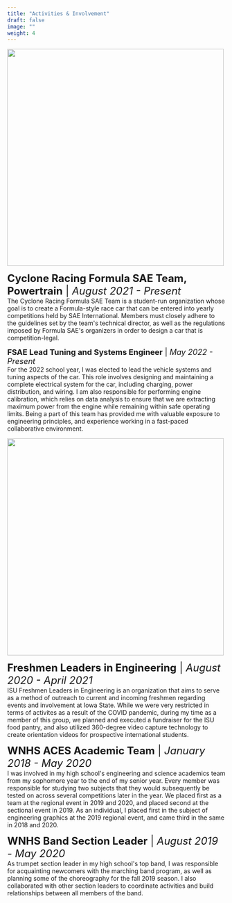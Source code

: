 ```yaml
---
title: "Activities & Involvement"
draft: false
image: ""
weight: 4
---
```


<img src="cr-26.jpeg" width="500"/>

<font size=5><strong>Cyclone Racing Formula SAE Team, Powertrain</strong> | <em>August 2021 - Present</em></font><br>
	The Cyclone Racing Formula SAE Team is a student-run organization whose goal is to create a Formula-style race car that can be entered into yearly competitions held by SAE International.
	Members must closely adhere to the guidelines set by the team's technical director, as well as the regulations imposed by Formula SAE's organizers in order to design a car that is competition-legal.

<font size=4><strong>FSAE Lead Tuning and Systems Engineer</strong> | <em>May 2022 - Present</em></font><br>
	For the 2022 school year, I was elected to lead the vehicle systems and tuning aspects of the car. This role involves designing and maintaining a complete electrical system for the car, including charging, power distribution,
	and wiring. I am also responsible for performing engine calibration, which relies on data analysis to ensure that we are extracting maximum power from the engine while remaining within safe operating limits.
	Being a part of this team has provided me with valuable exposure to engineering principles, and experience working in a fast-paced collaborative environment.

<img src="flie.jpg" width="500"/>

<font size=5><strong>Freshmen Leaders in Engineering</strong> | <em>August 2020 - April 2021</em></font><br>
	ISU Freshmen Leaders in Engineering is an organization that aims to serve as a method of outreach to current and incoming
	freshmen regarding events and involvement at Iowa State. While we were very restricted in terms of activites as a result of the COVID pandemic,
	during my time as a member of this group, we planned and executed a fundraiser for the ISU food pantry, and also utilized 360-degree video capture
	technology to create orientation videos for prospective international students.

<font size=5><strong>WNHS ACES Academic Team</strong> | <em>January 2018 - May 2020</em></font><br>
	I was involved in my high school's engineering and science academics team from my sophomore year to the end of my senior year. Every member was responsible for studying two
	subjects that they would subsequently be tested on across several competitions later in the year. We placed first as a team at the regional event in
	2019 and 2020, and placed second at the sectional event in 2019. As an individual, I placed first in the subject of engineering graphics at the 2019
	regional event, and came third in the same in 2018 and 2020.

<font size=5><strong>WNHS Band Section Leader</strong> | <em>August 2019 - May 2020</em></font><br>
	As trumpet section leader in my high school's top band, I was responsible for acquainting newcomers with the marching band program, as well as
	planning some of the choreography for the fall 2019 season. I also collaborated with other section leaders to coordinate activities and build
	relationships between all members of the band.
